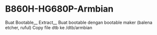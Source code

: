 # B860H-HG680P-Armbian

Buat Bootable__
Extract__
Buat bootable dengan bootable maker (balena etcher, ruful)
Copy file dtb ke /dtb/armbian
